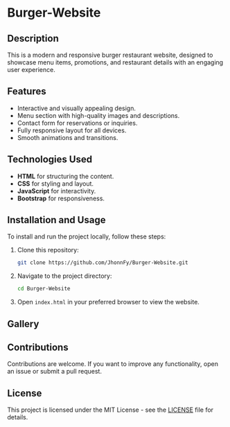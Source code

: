 # Burger-Website
## Description
This is a modern and responsive burger restaurant website, designed to showcase menu items, promotions, and restaurant details with an engaging user experience.

## Features

- Interactive and visually appealing design.
- Menu section with high-quality images and descriptions.
- Contact form for reservations or inquiries.
- Fully responsive layout for all devices.
- Smooth animations and transitions.

## Technologies Used

- **HTML** for structuring the content.
- **CSS** for styling and layout.
- **JavaScript** for interactivity.
- **Bootstrap** for responsiveness.

## Installation and Usage

To install and run the project locally, follow these steps:

1. Clone this repository:
    ```bash
    git clone https://github.com/JhonnFy/Burger-Website.git
    ```

2. Navigate to the project directory:
    ```bash
    cd Burger-Website
    ```

3. Open `index.html` in your preferred browser to view the website.

## Gallery




## Contributions
Contributions are welcome. If you want to improve any functionality, open an issue or submit a pull request.

## License
This project is licensed under the MIT License - see the [LICENSE](LICENSE) file for details.
